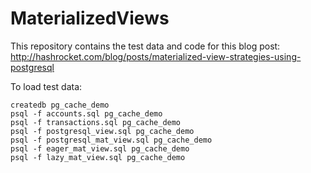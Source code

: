 # MaterializedViews

This repository contains the test data and code for this blog post: http://hashrocket.com/blog/posts/materialized-view-strategies-using-postgresql

To load test data:

    createdb pg_cache_demo
    psql -f accounts.sql pg_cache_demo
    psql -f transactions.sql pg_cache_demo
    psql -f postgresql_view.sql pg_cache_demo
    psql -f postgresql_mat_view.sql pg_cache_demo
    psql -f eager_mat_view.sql pg_cache_demo
    psql -f lazy_mat_view.sql pg_cache_demo
